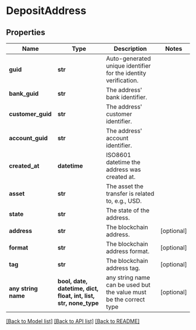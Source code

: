 # DepositAddress


## Properties
Name | Type | Description | Notes
------------ | ------------- | ------------- | -------------
**guid** | **str** | Auto-generated unique identifier for the identity verification. | 
**bank_guid** | **str** | The address&#39; bank identifier. | 
**customer_guid** | **str** | The address&#39; customer identifier. | 
**account_guid** | **str** | The address&#39; account identifier. | 
**created_at** | **datetime** | ISO8601 datetime the address was created at. | 
**asset** | **str** | The asset the transfer is related to, e.g., USD. | 
**state** | **str** | The state of the address. | 
**address** | **str** | The blockchain address. | [optional] 
**format** | **str** | The blockchain address format. | [optional] 
**tag** | **str** | The blockchain address tag. | [optional] 
**any string name** | **bool, date, datetime, dict, float, int, list, str, none_type** | any string name can be used but the value must be the correct type | [optional]

[[Back to Model list]](../README.md#documentation-for-models) [[Back to API list]](../README.md#documentation-for-api-endpoints) [[Back to README]](../README.md)


